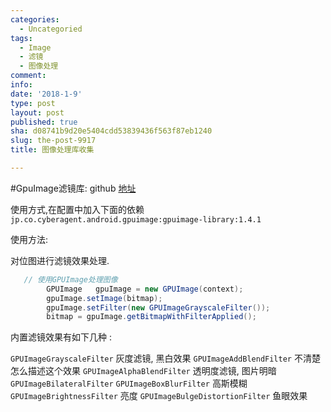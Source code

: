 ```yaml
---
categories:
  - Uncategoried
tags:
  - Image
  - 滤镜
  - 图像处理
comment: 
info: 
date: '2018-1-9'
type: post
layout: post
published: true
sha: d08741b9d20e5404cdd53839436f563f87eb1240
slug: the-post-9917
title: 图像处理库收集

---
```

#GpuImage滤镜库:
github [地址](  https://github.com/CyberAgent/android-gpuimage)

使用方式,在配置中加入下面的依赖`
jp.co.cyberagent.android.gpuimage:gpuimage-library:1.4.1`

使用方法: 

对位图进行滤镜效果处理.
```java
   // 使用GPUImage处理图像
        GPUImage   gpuImage = new GPUImage(context);
        gpuImage.setImage(bitmap);
        gpuImage.setFilter(new GPUImageGrayscaleFilter());
        bitmap = gpuImage.getBitmapWithFilterApplied();
```

内置滤镜效果有如下几种 :

`GPUImageGrayscaleFilter`  灰度滤镜, 黑白效果
`GPUImageAddBlendFilter` 不清楚怎么描述这个效果
`GPUImageAlphaBlendFilter` 透明度滤镜, 图片明暗
`GPUImageBilateralFilter` 
`GPUImageBoxBlurFilter`   高斯模糊
`GPUImageBrightnessFilter` 亮度
`GPUImageBulgeDistortionFilter` 鱼眼效果

``
``
